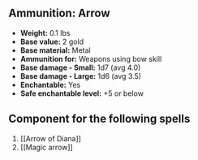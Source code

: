 ## Ammunition: Arrow

- **Weight:** 0.1 lbs
- **Base value:** 2 gold
- **Base material:** Metal
- **Ammunition for:** Weapons using bow skill
- **Base damage - Small:** 1d7 (avg 4.0)
- **Base damage - Large:** 1d6 (avg 3.5)
- **Enchantable:** Yes
- **Safe enchantable level:** +5 or below

## Component for the following spells

1. [[Arrow of Diana]]
2. [[Magic arrow]]
